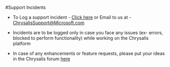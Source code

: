 #Support Incidents

- To Log a support incident - [Click here](https://myservices-itsm.microsoftcrmportals.com/support/ChrysalisIncident/?ServiceId=e0fed16b-06c5-4fc8-9b91-38ed089d85c1/) or Email to us at - [ChrysalisSupport@Microsoft.com](mailto:ChrysalisSupport@microsoft.com) 

- Incidents are to be logged only in case you face any issues (ex- errors, blocked to perform functionality) while working on the Chrysalis platform

- In case of any enhancements or feature requests, please put your ideas in the Chrysalis forum [here](https://mcapsideas.powerappsportals.com/d365community/post/53bbfffd-c000-ec11-94f0-0022482234f3)
